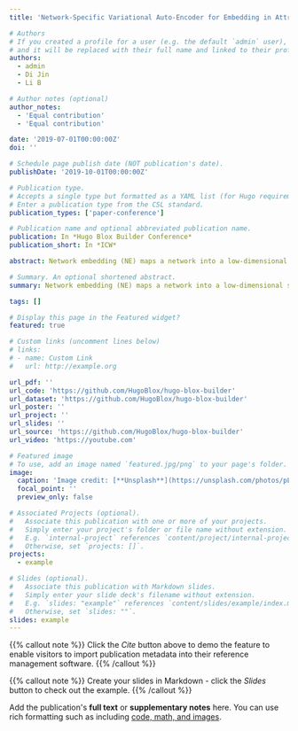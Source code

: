 ```yaml
---
title: 'Network-Specific Variational Auto-Encoder for Embedding in Attribute Networks.'

# Authors
# If you created a profile for a user (e.g. the default `admin` user), write the username (folder name) here
# and it will be replaced with their full name and linked to their profile.
authors:
  - admin
  - Di Jin
  - Li B

# Author notes (optional)
author_notes:
  - 'Equal contribution'
  - 'Equal contribution'

date: '2019-07-01T00:00:00Z'
doi: ''

# Schedule page publish date (NOT publication's date).
publishDate: '2019-10-01T00:00:00Z'

# Publication type.
# Accepts a single type but formatted as a YAML list (for Hugo requirements).
# Enter a publication type from the CSL standard.
publication_types: ['paper-conference']

# Publication name and optional abbreviated publication name.
publication: In *Hugo Blox Builder Conference*
publication_short: In *ICW*

abstract: Network embedding (NE) maps a network into a low-dimensional space while preserving intrinsic features of the network. Variational Auto-Encoder (VAE) has been actively studied for NE. These VAE-based methods typically utilize both network topologies and node semantics and treat these two types of data in the same way. However, the information of network topology and information of node semantics are orthogonal and are often from different sources; the former quantifies coupling relationships among nodes, whereas the latter represents node specific properties. Ignoring this difference affects NE. To address this issue, we develop a network-specific VAE for NE, named as NetVAE. In the encoding phase of our new approach, compression of network structures and compression of node attributes share the same encoder in order to perform co-training to achieve transfer learning and information integration. In the decoding phase, a dual decoder is introduced to reconstruct network topologies and node attributes separately. Specifically, as a part of the dual decoder, we develop a novel method based on a Gaussian mixture model and the block model to reconstruct network structures. Extensive experiments on large real-world networks demonstrate a superior performance of the new approach over the state-of-the-art methods.

# Summary. An optional shortened abstract.
summary: Network embedding (NE) maps a network into a low-dimensional space while preserving intrinsic features of the network. Variational Auto-Encoder (VAE) has been actively studied for NE. These VAE-based methods typically utilize both network topologies and node semantics and treat these two types of data in the same way. However, the information of network topology and information of node semantics are orthogonal and are often from different sources; the former quantifies coupling relationships among nodes, whereas the latter represents node specific properties. Ignoring this difference affects NE. To address this issue, we develop a network-specific VAE for NE, named as NetVAE. In the encoding phase of our new approach, compression of network structures and compression of node attributes share the same encoder in order to perform co-training to achieve transfer learning and information integration. In the decoding phase, a dual decoder is introduced to reconstruct network topologies and node attributes separately. Specifically, as a part of the dual decoder, we develop a novel method based on a Gaussian mixture model and the block model to reconstruct network structures. Extensive experiments on large real-world networks demonstrate a superior performance of the new approach over the state-of-the-art methods

tags: []

# Display this page in the Featured widget?
featured: true

# Custom links (uncomment lines below)
# links:
# - name: Custom Link
#   url: http://example.org

url_pdf: ''
url_code: 'https://github.com/HugoBlox/hugo-blox-builder'
url_dataset: 'https://github.com/HugoBlox/hugo-blox-builder'
url_poster: ''
url_project: ''
url_slides: ''
url_source: 'https://github.com/HugoBlox/hugo-blox-builder'
url_video: 'https://youtube.com'

# Featured image
# To use, add an image named `featured.jpg/png` to your page's folder.
image:
  caption: 'Image credit: [**Unsplash**](https://unsplash.com/photos/pLCdAaMFLTE)'
  focal_point: ''
  preview_only: false

# Associated Projects (optional).
#   Associate this publication with one or more of your projects.
#   Simply enter your project's folder or file name without extension.
#   E.g. `internal-project` references `content/project/internal-project/index.md`.
#   Otherwise, set `projects: []`.
projects:
  - example

# Slides (optional).
#   Associate this publication with Markdown slides.
#   Simply enter your slide deck's filename without extension.
#   E.g. `slides: "example"` references `content/slides/example/index.md`.
#   Otherwise, set `slides: ""`.
slides: example
---
```


{{% callout note %}}
Click the _Cite_ button above to demo the feature to enable visitors to import publication metadata into their reference management software.
{{% /callout %}}

{{% callout note %}}
Create your slides in Markdown - click the _Slides_ button to check out the example.
{{% /callout %}}

Add the publication's **full text** or **supplementary notes** here. You can use rich formatting such as including [code, math, and images](https://docs.hugoblox.com/content/writing-markdown-latex/).

